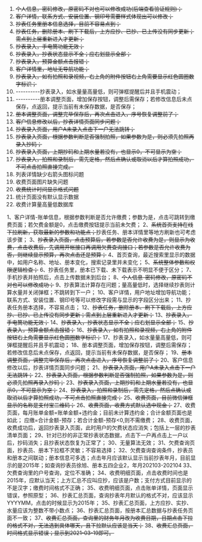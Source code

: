 1. ~~个人信息，密码修改，原密码不对也可以修改成功(后端查看验证规则)；~~
2. ~~客户详情，联系方式、安装位置、钢印号需要样式体现出可以修改；~~
3. ~~抄表任务里册本信息选择，目前不容易点到；~~
4. ~~抄表任务，删除册本、刷下下载后，上方应抄、已抄、已上传没有同步更新；需点到上层重新进入才更新；~~
5. ~~抄表录入，手电筒功能无效；~~
6. ~~抄表录入，抄表状态显示不全；应右划显示全部；~~
7. ~~抄表录入，预算金额点击报错；~~
8. ~~客户详情里，地址无导航功能；~~
9. ~~抄表录入，如有拍照和录视频，右上角的附件按钮右上角需要显示红色圆圈数字标识；~~
10. ----------抄表录入，如水量量高量低，则可弹框提醒后并且手机震动；
11. ----------册本调整页面，增加保存按钮，调整后需保存；若修改信息后未点保存，点返回，提示当前有未保存数据，是否保存；
12. ~~册本调整页面，调整完毕保存后，再次点击进入，序号恢复调整前了；~~
13. ~~客户信息修改以后，抄表详情页面同步问题；~~
14. ~~抄表录入页面，用户A未录入点击下一户无法跳转；~~
15. ~~抄表录入页面，根据参数判断是否强制拍照，如果参数为是，则必须先拍照再录入抄码；~~
16. ~~抄表录入页面，上期抄码和上期水量若没有，也显示0，不可显示为空；~~
17. ~~抄表录入，拍照和录制后，需先定格，然后点确认或取消以后才算拍照成功，不可点击拍照直接完成。~~
18. 列表详情缺少右箭头图标问题
19. 收费页面图片缺失问题
20. ~~收费统计时间显示格式问题~~
21. 统计页面没有默认显示数据
22. 收费计算量高量低数据库

1、客户详情-账单信息，根据参数判断是否允许缴费；参数为是，点击可跳转到缴费页面；若欠费金额是0，点击缴费按钮提示当前未欠费；
2、~~系统首页支持在线下拉刷新，获取最新的参数和功能点；~~抄表任务、册本详情里等地方刷新也可考虑该步骤；
3、~~抄表录入页面，点击预算后，若参数是否允许收费为是，则显示为收费，点击收费后，先调用开帐接口再调用欠费查询接口；若参数是否允许收费为否，则继续显示预算，再次点击还是预算；~~
4、首页查询，最近搜索里显示的数据中，如用户名称、地址、册本变化，搜索记录里并未变化；
5、~~系统整体参数和权限逻辑检查；~~
6、抄表任务里，册本已下载、未下载表示不明显不便于区分；
7、手机抄表并拍照后，点击上传数据未到后台；
8、~~个人信息-密码修改，原密码不对也可以修改成功；~~
9、抄表算法计算存在问题；量高量低时，选择继续抄表则计算水量并关闭弹框；不跳转到下一户；
10、客户详情，用户地址增加导航功能；联系方式、安装位置、钢印号等可以修改字段需与显示的字段区分出来；
11、抄表任务册本选择，不容易点击；
12、~~抄表任务，删除册本、刷下下载后，上方应抄、已抄、已上传没有同步更新；需点到上层重新进入才更新；~~
13、~~抄表录入，手电筒功能无效；~~
14、~~抄表录入，抄表状态显示不全；应右划显示全部；~~
15、~~抄表录入，预算金额点击报错；~~
16、~~抄表录入，如有拍照和录视频，右上角的附件按钮右上角需要显示红色圆圈数字标识；~~
17、抄表录入，如水量量高量低，则可弹框提醒后并且手机震动；
18、册本调整页面，增加保存按钮，调整后需保存；若修改信息后未点保存，点返回，提示当前有未保存数据，是否保存；
19、~~册本调整页面，调整完毕保存后，再次点击进入，序号恢复调整前了；~~
20、客户信息修改以后，抄表详情页面同步问题；
21、~~抄表录入页面，用户A未录入点击下一户无法跳转；~~
22、~~抄表录入页面，根据参数判断是否强制拍照，如果参数为是，则必须先拍照再录入抄码；~~
23、~~抄表录入页面，上期抄码和上期水量若没有，也显示0，不可显示为空；~~
24、~~抄表录入，拍照和录制后，需先定格，然后点确认或取消以后才算拍照成功，不可点击拍照直接完成；~~
25、~~收费页面，目前微信弹框显示的名称是支付宝二维码；~~
26、~~收费页面，收费方式默认选中现金；~~
27、收费页面，每月账单金额=账单金额+违约金；目前未计算违约金；合计金额页面也是如此；
应缴=合计金额-预存；若合计金额-预存<0,则不需缴费；
28、收费页面，收费成功后，返回抄表录入页面，此时用户的欠费状态应消失；包括上一层的抄表清单页面；
29、针对已抄的非正常抄表状态数据，点击下一户再点击上一户以后，抄码消失；且抄表状态恢复为正常了；
30、无量算法无效；
31、欠费查询页面，抄表员、册本下拉框不灵敏；不容易选择；
32、欠费查询查询条件，抄表员和册本之间联动；册本信息可多选；点击年月应该默认显示当前抄表年月，目前显示的是2015年；如查询抄表员徐旭、册本五四企业2，年月202103-202104
33、欠费查询里的户号查询，定位不准确；
34、收费明细页面，点击收费时间也是2015年，应默认当天；上方汇总不应叫应抄，应该是户数；支付方式目前显示的不是汉字；缴费时间格式不正确；
35、收费明细页面，点击账单详情，页面显示错误，参照原型；
36、抄表汇总页面，查询抄表年月默认的格式不对，应该显示YYYYMM，点击的时候显示为2015年；
35、抄表汇总页面，上方应抄、实抄、水量应该为整数不带小数点；
36、抄表汇总页面，按册本汇总数据与抄表任务页面不一致；
37、~~收费汇总页面，查询里的财务年月改为收费日期，日期点击下拉的格式不对，无法选到具体哪天，且下拉默认应该是当天；~~
38、~~收费汇总页面，时间格式显示错误；显示到2021-03-19即可。~~